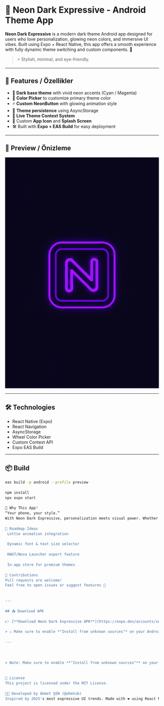 # 🌌 Neon Dark Expressive - Android Theme App

**Neon Dark Expressive** is a modern dark theme Android app designed for users who love personalization, glowing neon colors, and immersive UI vibes. Built using Expo + React Native, this app offers a smooth experience with fully dynamic theme switching and custom components. 🎨

> ⚡ Stylish, minimal, and eye-friendly.

---

## 🚀 Features / Özellikler

- 🔮 **Dark base theme** with vivid neon accents (Cyan / Magenta)
- 🎨 **Color Picker** to customize primary theme color
- ⚡ **Custom NeonButton** with glowing animation style
- 🔁 **Theme persistence** using AsyncStorage
- 🌈 **Live Theme Context System**
- 📱 Custom **App Icon** and **Splash Screen**
- 🛠️ Built with **Expo + EAS Build** for easy deployment

---

## 📸 Preview / Önizleme

![Splash](./assets/splash.png)

---

## 🛠️ Technologies

- React Native (Expo)
- React Navigation
- AsyncStorage
- Wheel Color Picker
- Custom Context API
- Expo EAS Build

---

## 📦 Build

```bash
eas build -p android --profile preview

npm install
npx expo start

🌟 Why This App?
“Your phone, your style.”
With Neon Dark Expressive, personalization meets visual power. Whether you're a fan of clean minimalism or retro neon glow, this theme gives your device the vibe it deserves.

🧠 Roadmap Ideas
 Lottie animation integration

 Dynamic font & text size selector

 KWGT/Nova Launcher export feature

 In-app store for premium themes

🤝 Contributions
Pull requests are welcome!
Feel free to open issues or suggest features 🚀


---

## 📥 Download APK

👉 [**Download Neon Dark Expressive APK**](https://expo.dev/accounts/seranodanwow/projects/neon-theme-app/builds/432db58d-8033-410a-8c39-dae674804573)

> ⚠️ Make sure to enable *"Install from unknown sources"* on your Android device.

---



> Note: Make sure to enable **"Install from unknown sources"** on your device.


📜 License
This project is licensed under the MIT License.

👨‍💻 Developed by Ahmet ŞEN (@ahmtub)
Inspired by 2025's most expressive UI trends. Made with ❤️ using React Native + Expo.